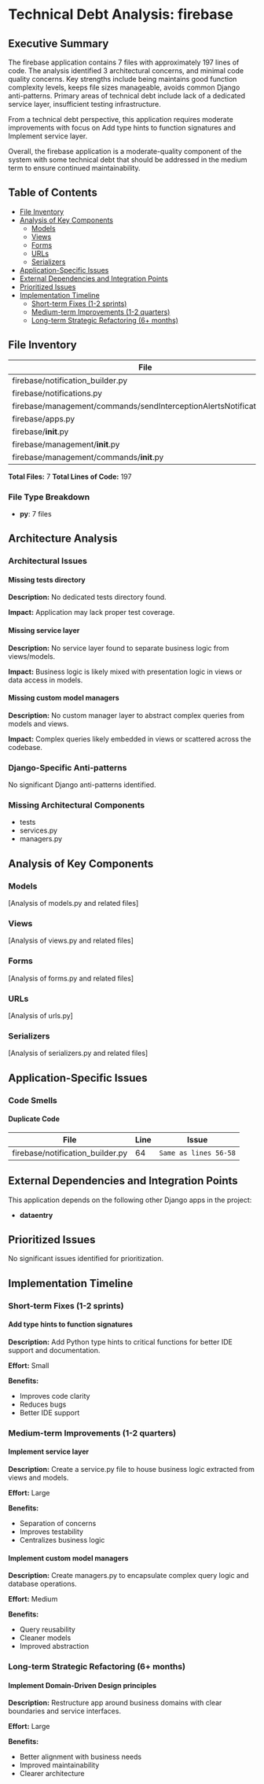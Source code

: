 # Technical Debt Analysis: firebase

## Executive Summary

The firebase application contains 7 files with approximately 197 lines of code. The analysis identified 3 architectural concerns, and minimal code quality concerns. Key strengths include being maintains good function complexity levels, keeps file sizes manageable, avoids common Django anti-patterns. Primary areas of technical debt include lack of a dedicated service layer, insufficient testing infrastructure. 

From a technical debt perspective, this application requires moderate improvements with focus on Add type hints to function signatures and Implement service layer. 

Overall, the firebase application is a moderate-quality component of the system with some technical debt that should be addressed in the medium term to ensure continued maintainability.

## Table of Contents

- [File Inventory](#file-inventory)
- [Analysis of Key Components](#analysis-of-key-components)
  - [Models](#models)
  - [Views](#views)
  - [Forms](#forms)
  - [URLs](#urls)
  - [Serializers](#serializers)
- [Application-Specific Issues](#application-specific-issues)
- [External Dependencies and Integration Points](#external-dependencies-and-integration-points)
- [Prioritized Issues](#prioritized-issues)
- [Implementation Timeline](#implementation-timeline)
  - [Short-term Fixes (1-2 sprints)](#short-term-fixes-1-2-sprints)
  - [Medium-term Improvements (1-2 quarters)](#medium-term-improvements-1-2-quarters)
  - [Long-term Strategic Refactoring (6+ months)](#long-term-strategic-refactoring-6-months)

## File Inventory

| File | Lines | Type |
|------|-------|------|
| firebase/notification_builder.py | 98 | py |
| firebase/notifications.py | 62 | py |
| firebase/management/commands/sendInterceptionAlertsNotification.py | 30 | py |
| firebase/apps.py | 6 | py |
| firebase/__init__.py | 1 | py |
| firebase/management/__init__.py | 0 | py |
| firebase/management/commands/__init__.py | 0 | py |

**Total Files:** 7
**Total Lines of Code:** 197

### File Type Breakdown

- **py**: 7 files


## Architecture Analysis

### Architectural Issues

#### Missing tests directory

**Description:** No dedicated tests directory found.

**Impact:** Application may lack proper test coverage.

#### Missing service layer

**Description:** No service layer found to separate business logic from views/models.

**Impact:** Business logic is likely mixed with presentation logic in views or data access in models.

#### Missing custom model managers

**Description:** No custom manager layer to abstract complex queries from models and views.

**Impact:** Complex queries likely embedded in views or scattered across the codebase.

### Django-Specific Anti-patterns

No significant Django anti-patterns identified.

### Missing Architectural Components

- tests
- services.py
- managers.py

## Analysis of Key Components

### Models

[Analysis of models.py and related files]

### Views

[Analysis of views.py and related files]

### Forms

[Analysis of forms.py and related files]

### URLs

[Analysis of urls.py]

### Serializers

[Analysis of serializers.py and related files]

## Application-Specific Issues

### Code Smells

#### Duplicate Code

| File | Line | Issue |
|------|------|-------|
| firebase/notification_builder.py | 64 | `Same as lines 56-58` |



## External Dependencies and Integration Points

This application depends on the following other Django apps in the project:

- **dataentry**


## Prioritized Issues

No significant issues identified for prioritization.


## Implementation Timeline

### Short-term Fixes (1-2 sprints)

#### Add type hints to function signatures

**Description:** Add Python type hints to critical functions for better IDE support and documentation.

**Effort:** Small

**Benefits:**
- Improves code clarity
- Reduces bugs
- Better IDE support

### Medium-term Improvements (1-2 quarters)

#### Implement service layer

**Description:** Create a service.py file to house business logic extracted from views and models.

**Effort:** Large

**Benefits:**
- Separation of concerns
- Improves testability
- Centralizes business logic

#### Implement custom model managers

**Description:** Create managers.py to encapsulate complex query logic and database operations.

**Effort:** Medium

**Benefits:**
- Query reusability
- Cleaner models
- Improved abstraction

### Long-term Strategic Refactoring (6+ months)

#### Implement Domain-Driven Design principles

**Description:** Restructure app around business domains with clear boundaries and service interfaces.

**Effort:** Large

**Benefits:**
- Better alignment with business needs
- Improved maintainability
- Clearer architecture


